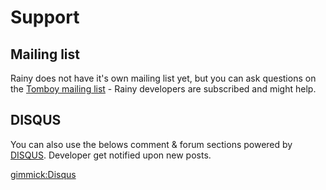 Support
=======

Mailing list
------------

Rainy does not have it's own mailing list yet, but you can ask questions on the [Tomboy mailing list][tomboy-ml] - Rainy developers are subscribed and might help.


  [tomboy-ml]: http://lists.beatniksoftware.com/listinfo.cgi/tomboy-list-beatniksoftware.com


DISQUS
------

You can also use the belows comment & forum sections powered by [DISQUS]. Developer get notified upon new posts.


  [DISQUS]: http://www.disqus.com

[gimmick:Disqus](notesync)
